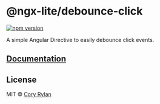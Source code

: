 # @ngx-lite/debounce-click

[![npm version](https://badge.fury.io/js/%40ngx-lite%2Fdebounce-click.svg)](https://badge.fury.io/js/%40ngx-lite%2Fdebounce-click)

A simple Angular Directive to easily debounce click events.

## [Documentation]()

## License

MIT © [Cory Rylan](https://coryrylan.com)